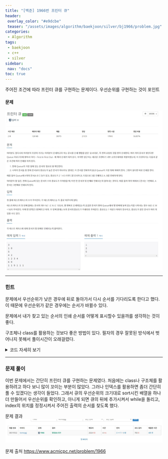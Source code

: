 ```yaml
---
title: "[백준] 1966번 프린터 큐"
header:
 overlay_color: "#e9dcbe"
 teaser: "/assets/images/algorithm/baekjoon/silver/bj1966/problem.jpg"
categories:
 - Algorithm
tags:
 - baekjoon
 - c++
 - silver
sidebar:
 nav: "docs"
toc: true
---
```


주어진 조건에 따라 프린터 큐를 구현하는 문제이다. 우선순위를 구현하는 것이 포인트

#### 문제
[![1966.cpp](/assets/images/algorithm/baekjoon/silver/bj1966/problem.jpg)](https://www.acmicpc.net/problem/1966)
 
 -------


### 힌트

 문제에서 우선순위가 낮은 경우에 뒤로 돌아가서 다시 순서를 기다리도록 한다고 했다. 이 때문에 우선순위가 같은 경우에는 순서가 바뀔수 있다.

 문제에서 내가 찾고 있는 순서의 인쇄 순서를 어떻게 표시할수 있을까를 생각하는 것이 좋다.

 구조체나 class를 활용하는 것보다 좋은 방법이 있다. 필자의 경우 잘못된 방식에서 벗어나지 못해서 풀이시간이 오래걸렸다.

 <details>
 <summary>코드 자세히 보기</summary>
 <div markdown="1">

```cpp
#include <iostream>
#include <vector>
#include <algorithm>
using namespace std;
int solution(int n, int index)
{
 vector<int> que(n, 0);
 vector<int> priority;
 int answer = 0;
 int count = 0;
 for (int i = 0; i < n; i++)
  cin >> que[i];
 priority = que;
 sort(priority.begin(), priority.end());
 while (1)
 {
  if (que[count] < priority.back())
  {
   que.push_back(que[count]);
   if (index == count)
    index = que.size() - 1;
  }
  else if (que[count] == priority.back())
  {
   answer++;
   que[count] = 0;
   priority.pop_back();
   if (index == count)
    break;
  }
  count++;
 }
 return answer;
}
int main(void)
{
 int t;
 cin >> t;
 for (int i = 0; i < t; i++)
 {
  int n, index;
  cin >> n >> index;
  cout << solution(n, index) << "\n";
 }
 return 0;
}
 ```
 </div>
 </details>

------

### 문제 풀이

이번 문제에서는 간단히 프린터 큐를 구현하는 문제였다. 처음에는 class나 구조체를 활용하려고 하다 보니 많이 꼬이는 부분이 많았다. 그러나 인덱스를 활용하면 좀더 간단히 풀 수 있겠다는 생각이 들었다. 그래서 큐의 우선순위의 크기대로 sort시킨 배열을 하나 더 만들어서 우선순위를 확인하고, 아니게 되면 큐의 뒤에 추가시켜서 while을 돌리고, index의 위치를 정정시켜서 주어진 출력의 순서를 찾도록 했다.

문제 결과
![result](/assets/images/algorithm/baekjoon/silver/bj1966/result.jpg)

문제 출처
<https://www.acmicpc.net/problem/1966>